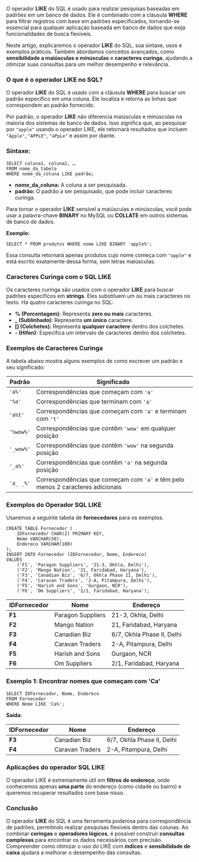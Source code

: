 O operador **LIKE** do SQL é usado para realizar pesquisas baseadas em padrões em um banco de dados. Ele é combinado com a cláusula **WHERE** para filtrar registros com base em padrões especificados, tornando-se essencial para qualquer aplicação baseada em banco de dados que exija funcionalidades de busca flexíveis.

Neste artigo, explicaremos o operador **LIKE** do SQL, sua sintaxe, usos e exemplos práticos. Também abordamos conceitos avançados, como **sensibilidade a maiúsculas e minúsculas** e **caracteres curinga**, ajudando a otimizar suas consultas para um melhor desempenho e relevância.

### **O que é o operador LIKE no SQL?**

O operador **LIKE** do SQL é usado com a cláusula **WHERE** para buscar um padrão específico em uma coluna. Ele localiza e retorna as linhas que correspondem ao padrão fornecido.

Por padrão, o operador **LIKE** não diferencia maiúsculas e minúsculas na maioria dos sistemas de banco de dados. Isso significa que, ao pesquisar por `"apple"` usando o operador LIKE, ele retornará resultados que incluem `"Apple"`, `"APPLE"`, `"aPpLe"` e assim por diante.

### **Sintaxe:**

```
SELECT coluna1, coluna2, …
FROM nome_da_tabela
WHERE nome_da_coluna LIKE padrão;
```

- **nome_da_coluna:** A coluna a ser pesquisada.
- **padrão:** O padrão a ser pesquisado, que pode incluir caracteres curinga.

Para tornar o operador **LIKE** sensível a maiúsculas e minúsculas, você pode usar a palavra-chave **BINARY** no MySQL ou **COLLATE** em outros sistemas de banco de dados.

**Exemplo:**

```
SELECT * FROM produtos WHERE nome LIKE BINARY 'apple%';
```

Essa consulta retornará apenas produtos cujo nome começa com `"apple"` e está escrito exatamente dessa forma, sem letras maiúsculas.

### **Caracteres Curinga com o SQL LIKE**

Os caracteres curinga são usados com o operador **LIKE** para buscar padrões específicos em **strings**. Eles substituem um ou mais caracteres no texto. Há quatro caracteres curinga no SQL:

- **% (Porcentagem):** Representa **zero ou mais** caracteres.
- **_ (Sublinhado):** Representa **um único** caractere.
- **[] (Colchetes):** Representa **qualquer caractere** dentro dos colchetes.
- **- (Hífen):** Especifica um intervalo de caracteres dentro dos colchetes.

### **Exemplos de Caracteres Curinga**

A tabela abaixo mostra alguns exemplos de como escrever um padrão e seu significado:

|**Padrão**|**Significado**|
|---|---|
|`'a%'`|Correspondências que começam com `'a'`|
|`'%a'`|Correspondências que terminam com `'a'`|
|`'a%t'`|Correspondências que começam com `'a'` e terminam com `'t'`|
|`'%wow%'`|Correspondências que contêm `'wow'` em qualquer posição|
|`'_wow%'`|Correspondências que contêm `'wow'` na segunda posição|
|`'_a%'`|Correspondências que contêm `'a'` na segunda posição|
|`'a_ _%'`|Correspondências que começam com `'a'` e têm pelo menos 2 caracteres adicionais|

### **Exemplos do Operador SQL LIKE**

Usaremos a seguinte tabela de **fornecedores** para os exemplos.

```
CREATE TABLE Fornecedor (
    IDFornecedor CHAR(2) PRIMARY KEY,
    Nome VARCHAR(50),
    Endereco VARCHAR(100)
);
INSERT INTO Fornecedor (IDFornecedor, Nome, Endereco)
VALUES
    ('F1', 'Paragon Suppliers', '21-3, Okhla, Delhi'),
    ('F2', 'Mango Nation', '21, Faridabad, Haryana'),
    ('F3', 'Canadian Biz', '6/7, Okhla Phase II, Delhi'),
    ('F4', 'Caravan Traders', '2-A, Pitampura, Delhi'),
    ('F5', 'Harish and Sons', 'Gurgaon, NCR'),
    ('F6', 'Om Suppliers', '2/1, Faridabad, Haryana');
```

|**IDFornecedor**|**Nome**|**Endereço**|
|---|---|---|
|**F1**|Paragon Suppliers|21-3, Okhla, Delhi|
|**F2**|Mango Nation|21, Faridabad, Haryana|
|**F3**|Canadian Biz|6/7, Okhla Phase II, Delhi|
|**F4**|Caravan Traders|2-A, Pitampura, Delhi|
|**F5**|Harish and Sons|Gurgaon, NCR|
|**F6**|Om Suppliers|2/1, Faridabad, Haryana|

### **Exemplo 1: Encontrar nomes que começam com 'Ca'**

```
SELECT IDFornecedor, Nome, Endereco
FROM Fornecedor
WHERE Nome LIKE 'Ca%';
```

**Saída:**

|**IDFornecedor**|**Nome**|**Endereço**|
|---|---|---|
|**F3**|Canadian Biz|6/7, Okhla Phase II, Delhi|
|**F4**|Caravan Traders|2-A, Pitampura, Delhi|

### **Aplicações do operador SQL LIKE**

O operador LIKE é extremamente útil em **filtros de endereço**, onde conhecemos apenas **uma parte** do endereço (como cidade ou bairro) e queremos recuperar resultados com base nisso.

### **Conclusão**

O operador **LIKE** do SQL é uma ferramenta poderosa para correspondência de padrões, permitindo realizar pesquisas flexíveis dentro das colunas. Ao combinar **coringas** e **operadores lógicos**, é possível construir **consultas complexas** para encontrar os dados necessários com precisão. Compreender como otimizar o uso do LIKE com **índices** e **sensibilidade de caixa** ajudará a melhorar o desempenho das consultas.

